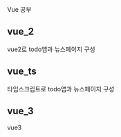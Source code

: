 Vue 공부

<h2>vue_2</h2>
vue2로 todo앱과 뉴스페이지 구성

<h2>vue_ts</h2>
타입스크립트로 todo앱과 뉴스페이지 구성

<h2>vue_3</h2>
vue3

